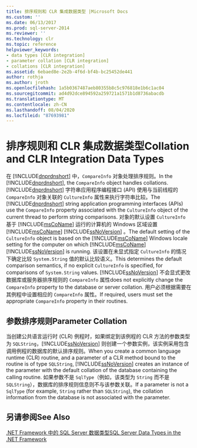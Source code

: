 ```yaml
---
title: 排序规则和 CLR 集成数据类型 |Microsoft Docs
ms.custom: ''
ms.date: 06/13/2017
ms.prod: sql-server-2014
ms.reviewer: ''
ms.technology: clr
ms.topic: reference
helpviewer_keywords:
- data types [CLR integration]
- parameter collation [CLR integration]
- collations [CLR integration]
ms.assetid: 6ebaed8e-2e2b-4f6d-bf4b-bc25452de441
author: rothja
ms.author: jroth
ms.openlocfilehash: 1a5b0367487aeb80355b8c5c976818e1b6c1ac04
ms.sourcegitcommit: ad4d92dce894592a259721a1571b1d8736abacdb
ms.translationtype: MT
ms.contentlocale: zh-CN
ms.lasthandoff: 08/04/2020
ms.locfileid: "87693981"
---
```

# <a name="collation-and-clr-integration-data-types"></a><span data-ttu-id="6a1bc-102">排序规则和 CLR 集成数据类型</span><span class="sxs-lookup"><span data-stu-id="6a1bc-102">Collation and CLR Integration Data Types</span></span>
  <span data-ttu-id="6a1bc-103">在 [!INCLUDE[dnprdnshort](../../includes/dnprdnshort-md.md)] 中，`CompareInfo` 对象处理排序规则。</span><span class="sxs-lookup"><span data-stu-id="6a1bc-103">In the [!INCLUDE[dnprdnshort](../../includes/dnprdnshort-md.md)], the `CompareInfo` object handles collations.</span></span> <span data-ttu-id="6a1bc-104">[!INCLUDE[dnprdnshort](../../includes/dnprdnshort-md.md)] 字符串应用程序编程接口 (API) 使用与当前线程的 `CompareInfo` 对象关联的 `CultureInfo` 属性来执行字符串比较。</span><span class="sxs-lookup"><span data-stu-id="6a1bc-104">The [!INCLUDE[dnprdnshort](../../includes/dnprdnshort-md.md)] string application programming interfaces (APIs) use the `CompareInfo` property associated with the `CultureInfo` object of the current thread to perform string comparisons.</span></span> <span data-ttu-id="6a1bc-105">对象的默认设置 `CultureInfo` 基于 [!INCLUDE[msCoName](../../includes/msconame-md.md)] 运行的计算机的 Windows 区域设置 [!INCLUDE[msCoName](../../includes/msconame-md.md)] [!INCLUDE[ssNoVersion](../../includes/ssnoversion-md.md)] 。</span><span class="sxs-lookup"><span data-stu-id="6a1bc-105">The default setting of the `CultureInfo` object is based on the [!INCLUDE[msCoName](../../includes/msconame-md.md)] Windows locale setting for the computer on which [!INCLUDE[msCoName](../../includes/msconame-md.md)] [!INCLUDE[ssNoVersion](../../includes/ssnoversion-md.md)] is running.</span></span> <span data-ttu-id="6a1bc-106">该设置在未显式指定 `CultureInfo` 的情况下确定比较 `System.String` 值的默认比较语义。</span><span class="sxs-lookup"><span data-stu-id="6a1bc-106">This determines the default comparison semantics, if no explicit `CultureInfo` is specified, for comparisons of `System.String` values.</span></span> [!INCLUDE[ssNoVersion](../../includes/ssnoversion-md.md)] <span data-ttu-id="6a1bc-107">不会显式更改数据库或服务器排序规则的 `CompareInfo` 属性</span><span class="sxs-lookup"><span data-stu-id="6a1bc-107">does not explicitly change the `CompareInfo` property to the database or server collation.</span></span> <span data-ttu-id="6a1bc-108">用户必须根据需要在其例程中设置相应的 `CompareInfo` 属性。</span><span class="sxs-lookup"><span data-stu-id="6a1bc-108">If required, users must set the appropriate `CompareInfo` property in their routines.</span></span>  
  
## <a name="parameter-collation"></a><span data-ttu-id="6a1bc-109">参数排序规则</span><span class="sxs-lookup"><span data-stu-id="6a1bc-109">Parameter Collation</span></span>  
 <span data-ttu-id="6a1bc-110">当创建公共语言运行时 (CLR) 例程时，如果绑定到该例程的 CLR 方法的参数类型为 `SQLString`，[!INCLUDE[ssNoVersion](../../includes/ssnoversion-md.md)] 则创建一个参数实例，该实例采用包含调用例程的数据库的默认排序规则。</span><span class="sxs-lookup"><span data-stu-id="6a1bc-110">When you create a common language runtime (CLR) routine, and a parameter of a CLR method bound to the routine is of type `SQLString`, [!INCLUDE[ssNoVersion](../../includes/ssnoversion-md.md)] creates an instance of the parameter with the default collation of the database containing the calling routine.</span></span> <span data-ttu-id="6a1bc-111">如果参数不是 `SqlType`（例如，该类型为 `String` 而不是 `SQLString`），数据库的排序规则信息则不与该参数关联。</span><span class="sxs-lookup"><span data-stu-id="6a1bc-111">If a parameter is not a `SqlType` (for example, `String` rather than `SQLString`), the collation information from the database is not associated with the parameter.</span></span>  
  
## <a name="see-also"></a><span data-ttu-id="6a1bc-112">另请参阅</span><span class="sxs-lookup"><span data-stu-id="6a1bc-112">See Also</span></span>  
 [<span data-ttu-id="6a1bc-113">.NET Framework 中的 SQL Server 数据类型</span><span class="sxs-lookup"><span data-stu-id="6a1bc-113">SQL Server Data Types in the .NET Framework</span></span>](sql-server-data-types-in-the-net-framework.md)  
  
  
